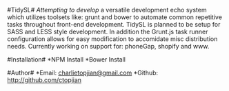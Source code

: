 #TidySL#
_Attempting to develop_ a versatile development echo system which utilizes toolsets like: grunt and bower to automate common repetitive tasks throughout front-end development. TidySL is planned to be setup for SASS and LESS style development. In addition the Grunt.js task runner configuration allows for easy modification to accomidate misc distribution needs. Currently working on support for: phoneGap, shopify and www.

#Installation#
*NPM Install
*Bower Install

#Author#
*Email: charlietopjian@gmail.com
*Github: http://github.com/ctopjian
